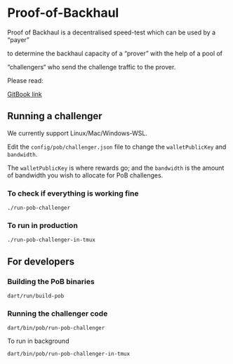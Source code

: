 # Proof-of-Backhaul

Proof of Backhaul is a decentralised speed-test which can be used by a “payer”

to determine the backhaul capacity of a “prover” with the help of a pool of

“challengers“ who send the challenge traffic to the prover.

Please read:

[GitBook link](https://witness-chain.gitbook.io/witness-chain/proof-of-backhaul/introduction)

## Running a challenger

We currently support Linux/Mac/Windows-WSL.

Edit the `config/pob/challenger.json` file
to change the `walletPublicKey` and `bandwidth`.

The `walletPublicKey` is where rewards go; and the `bandwidth` is the amount of bandwidth you wish to allocate
for PoB challenges.

### To check if everything is working fine

```
./run-pob-challenger
```

### To run in production 

```
./run-pob-challenger-in-tmux
```

## For developers

### Building the PoB binaries
```
dart/run/build-pob
```

### Running the challenger code

```
dart/bin/pob/run-pob-challenger
```

To run in background

```
dart/bin/pob/run-pob-challenger-in-tmux
```
